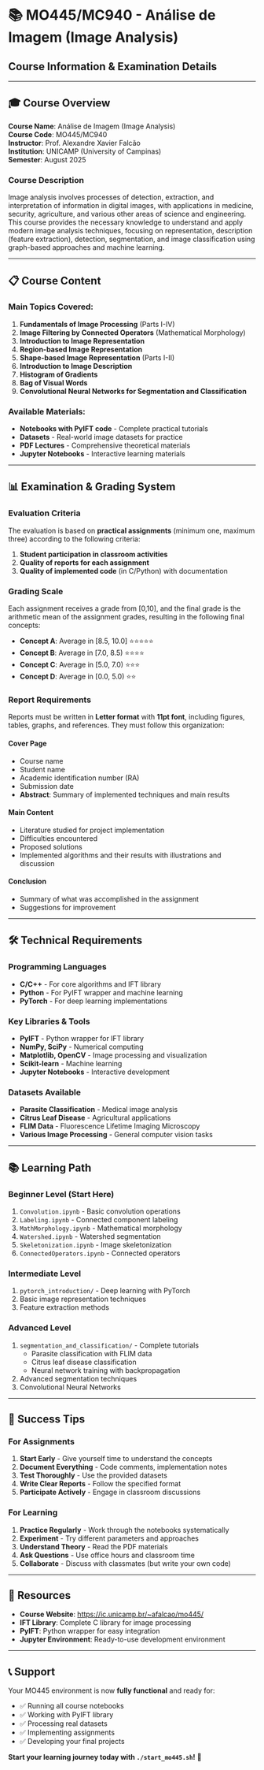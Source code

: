 # 📚 MO445/MC940 - Análise de Imagem (Image Analysis)

## Course Information & Examination Details

---

## 🎓 **Course Overview**

**Course Name**: Análise de Imagem (Image Analysis)  
**Course Code**: MO445/MC940  
**Instructor**: Prof. Alexandre Xavier Falcão  
**Institution**: UNICAMP (University of Campinas)  
**Semester**: August 2025

### **Course Description**

Image analysis involves processes of detection, extraction, and interpretation of information in digital images, with applications in medicine, security, agriculture, and various other areas of science and engineering. This course provides the necessary knowledge to understand and apply modern image analysis techniques, focusing on representation, description (feature extraction), detection, segmentation, and image classification using graph-based approaches and machine learning.

---

## 📋 **Course Content**

### **Main Topics Covered**:

1. **Fundamentals of Image Processing** (Parts I-IV)
2. **Image Filtering by Connected Operators** (Mathematical Morphology)
3. **Introduction to Image Representation**
4. **Region-based Image Representation**
5. **Shape-based Image Representation** (Parts I-II)
6. **Introduction to Image Description**
7. **Histogram of Gradients**
8. **Bag of Visual Words**
9. **Convolutional Neural Networks for Segmentation and Classification**

### **Available Materials**:

- **Notebooks with PyIFT code** - Complete practical tutorials
- **Datasets** - Real-world image datasets for practice
- **PDF Lectures** - Comprehensive theoretical materials
- **Jupyter Notebooks** - Interactive learning materials

---

## 📊 **Examination & Grading System**

### **Evaluation Criteria**

The evaluation is based on **practical assignments** (minimum one, maximum three) according to the following criteria:

1. **Student participation in classroom activities**
2. **Quality of reports for each assignment**
3. **Quality of implemented code** (in C/Python) with documentation

### **Grading Scale**

Each assignment receives a grade from [0,10], and the final grade is the arithmetic mean of the assignment grades, resulting in the following final concepts:

- **Concept A**: Average in [8.5, 10.0] ⭐⭐⭐⭐⭐
- **Concept B**: Average in [7.0, 8.5) ⭐⭐⭐⭐
- **Concept C**: Average in [5.0, 7.0) ⭐⭐⭐
- **Concept D**: Average in [0.0, 5.0) ⭐⭐

### **Report Requirements**

Reports must be written in **Letter format** with **11pt font**, including figures, tables, graphs, and references. They must follow this organization:

#### **Cover Page**

- Course name
- Student name
- Academic identification number (RA)
- Submission date
- **Abstract**: Summary of implemented techniques and main results

#### **Main Content**

- Literature studied for project implementation
- Difficulties encountered
- Proposed solutions
- Implemented algorithms and their results with illustrations and discussion

#### **Conclusion**

- Summary of what was accomplished in the assignment
- Suggestions for improvement

---

## 🛠️ **Technical Requirements**

### **Programming Languages**

- **C/C++** - For core algorithms and IFT library
- **Python** - For PyIFT wrapper and machine learning
- **PyTorch** - For deep learning implementations

### **Key Libraries & Tools**

- **PyIFT** - Python wrapper for IFT library
- **NumPy, SciPy** - Numerical computing
- **Matplotlib, OpenCV** - Image processing and visualization
- **Scikit-learn** - Machine learning
- **Jupyter Notebooks** - Interactive development

### **Datasets Available**

- **Parasite Classification** - Medical image analysis
- **Citrus Leaf Disease** - Agricultural applications
- **FLIM Data** - Fluorescence Lifetime Imaging Microscopy
- **Various Image Processing** - General computer vision tasks

---

## 📚 **Learning Path**

### **Beginner Level** (Start Here)

1. `Convolution.ipynb` - Basic convolution operations
2. `Labeling.ipynb` - Connected component labeling
3. `MathMorphology.ipynb` - Mathematical morphology
4. `Watershed.ipynb` - Watershed segmentation
5. `Skeletonization.ipynb` - Image skeletonization
6. `ConnectedOperators.ipynb` - Connected operators

### **Intermediate Level**

1. `pytorch_introduction/` - Deep learning with PyTorch
2. Basic image representation techniques
3. Feature extraction methods

### **Advanced Level**

1. `segmentation_and_classification/` - Complete tutorials
   - Parasite classification with FLIM data
   - Citrus leaf disease classification
   - Neural network training with backpropagation
2. Advanced segmentation techniques
3. Convolutional Neural Networks

---

## 🎯 **Success Tips**

### **For Assignments**

1. **Start Early** - Give yourself time to understand the concepts
2. **Document Everything** - Code comments, implementation notes
3. **Test Thoroughly** - Use the provided datasets
4. **Write Clear Reports** - Follow the specified format
5. **Participate Actively** - Engage in classroom discussions

### **For Learning**

1. **Practice Regularly** - Work through the notebooks systematically
2. **Experiment** - Try different parameters and approaches
3. **Understand Theory** - Read the PDF materials
4. **Ask Questions** - Use office hours and classroom time
5. **Collaborate** - Discuss with classmates (but write your own code)

---

## 🔗 **Resources**

- **Course Website**: https://ic.unicamp.br/~afalcao/mo445/
- **IFT Library**: Complete C library for image processing
- **PyIFT**: Python wrapper for easy integration
- **Jupyter Environment**: Ready-to-use development environment

---

## 📞 **Support**

Your MO445 environment is now **fully functional** and ready for:

- ✅ Running all course notebooks
- ✅ Working with PyIFT library
- ✅ Processing real datasets
- ✅ Implementing assignments
- ✅ Developing your final projects

**Start your learning journey today with `./start_mo445.sh`!** 🚀
